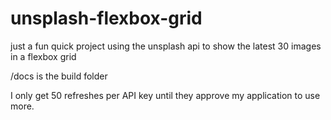 # unsplash-flexbox-grid

just a fun quick project using the unsplash api to show the latest 30 images in a flexbox grid


/docs is the build folder


I only get 50 refreshes per API key until they approve my application to use more.
